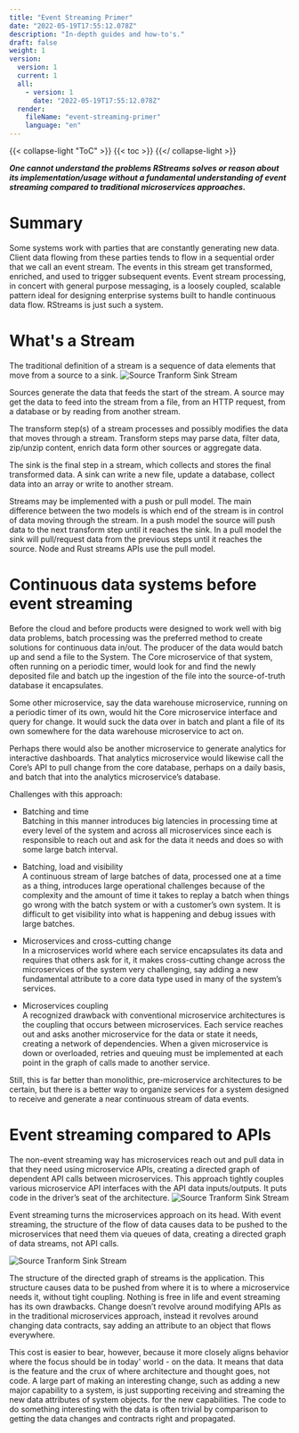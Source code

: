 ```yaml
---
title: "Event Streaming Primer"
date: "2022-05-19T17:55:12.078Z"
description: "In-depth guides and how-to's."
draft: false
weight: 1
version:
  version: 1
  current: 1
  all:
    - version: 1
      date: "2022-05-19T17:55:12.078Z"
  render:
    fileName: "event-streaming-primer"
    language: "en"
---
```

{{< collapse-light "ToC" >}}
{{< toc  >}}
{{</ collapse-light >}}

***One cannot understand the problems RStreams solves or reason about its implementation/usage without a fundamental understanding of event streaming compared to traditional microservices approaches.***

# Summary
Some systems work with parties that are constantly generating new data.  Client data flowing from these parties tends to flow in
a sequential order that we call an event stream. The events in this stream get transformed, enriched, and used to trigger
 subsequent events. Event stream processing, in concert with general purpose messaging, is a loosely coupled, scalable pattern
 ideal for designing enterprise systems built to handle continuous data flow. RStreams is just such a system.

# What's a Stream
The traditional definition of a stream is a sequence of data elements that move from a source to a sink.
![Source Tranform Sink Stream](../../images/source-transform-sink.png "420px|center" )

Sources generate the data that feeds the start of the stream.  A source may get the data to feed into the stream from a file, from an
HTTP request, from a database or by reading from another stream.

The transform step(s) of a stream processes and possibly modifies the data that moves through a stream.  Transform steps may parse data,
filter data, zip/unzip content, enrich data form other sources or aggregate data.

The sink is the final step in a stream, which collects and stores the final transformed data.  A sink can write a new file, update a
database, collect data into an array or write to another stream.

Streams may be implemented with a push or pull model.  The main difference between the two models is which end of the stream is in
control of data moving through the stream.  In a push model the source will push data to the next transform step until it reaches
the sink.  In a pull model the sink will pull/request data from the previous steps until it reaches the source.  Node and Rust
streams APIs use the pull model.

# Continuous data systems before event streaming
Before the cloud and before products were designed to work well with big data problems, batch processing was the preferred method to
create solutions for continuous data in/out.  The producer of the data would batch up and send a file to the System.  The Core
microservice of that system, often running on a periodic timer, would look for and find the newly deposited file and batch up the
ingestion of the file into the source-of-truth database it encapsulates.

Some other microservice, say the data warehouse microservice, running on a periodic timer of its own, would hit the Core microservice
interface and query for change.  It would suck the data over in batch and plant a file of its own somewhere for the data warehouse
microservice to act on.

Perhaps there would also be another microservice to generate analytics for interactive dashboards.  That analytics microservice would
likewise call the Core’s API to pull change from the core database, perhaps on a daily basis, and batch that into the analytics
microservice’s database.

Challenges with this approach:

* Batching and time  
Batching in this manner introduces big latencies in processing time at every level of the system and across all microservices since
each is responsible to reach out and ask for the data it needs and does so with some large batch interval.

* Batching, load and visibility  
A continuous stream of large batches of data, processed one at a time as a thing, introduces large operational challenges because of
the complexity and the amount of time it takes to replay a batch when things go wrong with the batch system or with a customer’s own
system.  It is difficult to get visibility into what is happening and debug issues with large batches.

* Microservices and cross-cutting change  
In a microservices world where each service encapsulates its data and requires that others ask for it,  it makes cross-cutting change
across the microservices of the system very challenging, say adding a new fundamental attribute to a core data type used in many of
the system’s services.

* Microservices coupling  
A recognized drawback with conventional microservice architectures is the coupling that occurs between microservices. Each service
reaches out and asks another microservice for the data or state it needs, creating a network of dependencies.  When a given
microservice is down or overloaded, retries and queuing must be implemented at each point in the graph of calls made to another service.

Still, this is far better than monolithic, pre-microservice architectures to be certain, but there is a better way to organize
services for a system designed to receive and generate a near continuous stream of data events.

# Event streaming compared to APIs
The non-event streaming way has microservices reach out and pull data in that they need using microservice APIs, creating a directed
graph of dependent API calls between microservices.  This approach tightly couples various microservice API interfaces with the API
data inputs/outputs.  It puts code in the driver’s seat of the architecture.
![Source Tranform Sink Stream](../../images/api-graph-of-calls.png "550px|center" )

Event streaming turns the microservices approach on its head.  With event streaming, the structure of the flow of data causes data
to be pushed to the microservices that need them via queues of data, creating a directed graph of data streams, not API calls.

![Source Tranform Sink Stream](../../images/stream-graph.png "550px|center" )

The structure of the directed graph of streams is the application.  This structure causes data to be pushed from where it is to where
a microservice needs it, without tight coupling.  Nothing is free in life and event streaming has its own drawbacks.  Change doesn’t
revolve around modifying APIs as in the traditional microservices approach, instead it revolves around changing data contracts, say
adding an attribute to an object that flows everywhere.  

This cost is easier to bear, however, because it more closely aligns behavior where the focus should be in today' world - on the data.
It means that data is the feature and the crux of where architecture and thought goes, not code.  A large part of making an
interesting change, such as adding a new major capability to a system, is just supporting receiving and streaming the new data
attributes of system objects. for the new capabilities.  The code to do something interesting with the data is often trivial by
comparison to getting the data changes and contracts right and propagated.